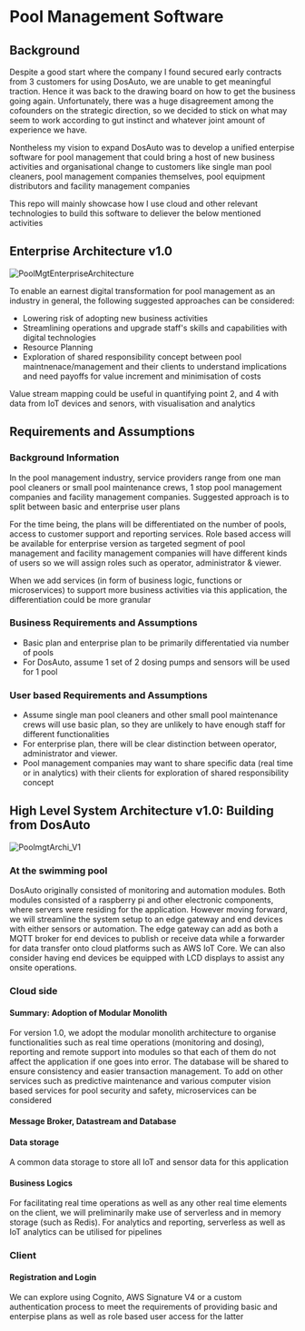 <h1>Pool Management Software</h1>

<h2>Background</h2>
<p>Despite a good start where the company I found secured early contracts from 3 customers for using DosAuto, we are unable to get meaningful traction.  Hence it was back to the drawing board on how to get the business going again. 
 Unfortunately, there was a huge disagreement among the cofounders on the strategic direction, so we decided to stick on what may seem to work according to gut instinct and whatever joint amount of experience we have.</p>
<p>Nontheless my vision to expand DosAuto was to develop a unified enterpise software for pool management that could bring a host of new business activities and organisational change to customers like single man pool cleaners, pool management companies themselves, pool equipment distributors and facility management companies</p>

<p>This repo will mainly showcase how I use cloud and other relevant technologies to build this software to deliever the below mentioned activities</p>

<h2>Enterprise Architecture v1.0</h2>

![PoolMgtEnterpriseArchitecture](https://github.com/user-attachments/assets/39a7e70e-c15d-4e3f-aa36-217327327fdd)

<p>To enable an earnest digital transformation for pool management as an industry in general, the following suggested approaches can be considered:
</p>

- Lowering risk of adopting new business activities
- Streamlining operations and upgrade staff's skills and capabilities with digital technologies
- Resource Planning
- Exploration of shared responsibility concept between pool maintnenace/management and their clients to understand implications and need payoffs for value increment and minimisation of costs

Value stream mapping could be useful in quantifying point 2, and 4 with data from IoT devices and senors, with visualisation and analytics

<h2>Requirements and Assumptions</h2>

<h3>Background Information</h3>

<p>In the pool management industry, service providers range from one man pool cleaners or small pool maintenance crews, 1 stop pool management companies and facility management companies.  Suggested approach is to split between basic and enterprise user plans</p>
<p>For the time being, the plans will be differentiated on the number of pools, access to customer support and reporting services.  Role based access will be available for enterprise version as targeted segment of pool management and facility management companies will have different kinds of users so we will assign roles such as operator, administrator & viewer.</p>
<p>When we add services (in form of business logic, functions or microservices) to support more business activities via this application, the differentiation could be more granular</p>

<h3>Business Requirements and Assumptions</h3>

- Basic plan and enterprise plan to be primarily differentatied via number of pools
- For DosAuto, assume 1 set of 2 dosing pumps and sensors will be used for 1 pool

<h3>User based Requirements and Assumptions</h3>

- Assume single man pool cleaners and other small pool maintenance crews will use basic plan, so they are unlikely to have enough staff for different functionalities
- For enterprise plan, there will be clear distinction between operator, administrator and viewer.
- Pool management companies may want to share specific data (real time or in analytics) with their clients for exploration of shared responsibility concept

<h2>High Level System Architecture v1.0: Building from DosAuto</h2>

![PoolmgtArchi_V1](https://github.com/user-attachments/assets/bdf0a4b2-5e5a-452e-88d0-5e294e5b67c9)

<h3>At the swimming pool</h3>
<p>DosAuto originally consisted of monitoring and automation modules.  Both modules consisted of a raspberry pi and other electronic components, where servers were residing for the application.  However moving forward, we will streamline the system setup to an edge gateway and end devices with either sensors or automation.  The edge gateway can add as both a MQTT broker for end devices to publish or receive data while a forwarder for data transfer onto cloud platforms such as AWS IoT Core.  We can also consider having end devices be equipped with LCD displays to assist any onsite operations.</p>

<h3>Cloud side</h3>

<h4>Summary: Adoption of Modular Monolith</h4>
<p>For version 1.0, we adopt the modular monolith architecture to organise functionalities such as real time operations (monitoring and dosing), reporting and remote support into modules so that each of them do not affect the application if one goes into error.  The database will be shared to ensure consistency and easier transaction management.  To add on other services such as predictive maintenance and various computer vision based services for pool security and safety, microservices can be considered</p>

<h4>Message Broker, Datastream and Database</h4>

<h4>Data storage</h4>
<p>A common data storage to store all IoT and sensor data for this application</p>

<h4>Business Logics</h4>
<p>For facilitating real time operations as well as any other real time elements on the client, we will preliminarily make use of serverless and in memory storage (such as Redis).  For analytics and reporting, serverless as well as IoT analytics can be utilised for pipelines</p>


<h3>Client</h3>

<h4>Registration and Login</h4>
<p>We can explore using Cognito, AWS Signature V4 or a custom authentication process to meet the requirements of providing basic and enterpise plans as well as role based user access for the latter</p>


